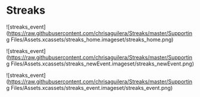 # Streaks

![streaks_event](https://raw.githubusercontent.com/chrisaguilera/Streaks/master/Supporting Files/Assets.xcassets/streaks_home.imageset/streaks_home.png)

![streaks_event](https://raw.githubusercontent.com/chrisaguilera/Streaks/master/Supporting Files/Assets.xcassets/streaks_newEvent.imageset/streaks_newEvent.png)

![streaks_event](https://raw.githubusercontent.com/chrisaguilera/Streaks/master/Supporting Files/Assets.xcassets/streaks_event.imageset/streaks_event.png)
